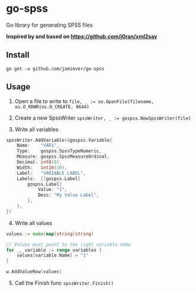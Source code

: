 # go-spss
Go library for generating SPSS files

**Inspired by and based on https://github.com/j0ran/xml2sav**

## Install

`go get -u github.com/jamiever/go-spss`

## Usage

1. Open a file to write to
`file, _ := os.OpenFile(filename, os.O_RDWR|os.O_CREATE, 0644)`

2. Create a new SpssWriter
`spssWriter, _ := gospss.NewSpssWriter(file)`

3. Write all variables
```go
spssWriter.AddVariable(&gospss.Variable{
    Name:    "VAR1",
    Type:    gospss.SpssTypeNumeric,
    Measure: gospss.SpssMeasureOrdinal,
    Decimal: int8(0),
    Width:   int16(10),
    Label:   "VARIABLE LABEL",
    Labels:  []gospss.Label{
        gospss.Label{
            Value: "1",
            Desc: "My Value Label",
        },
    },
})
```

4. Write all values
```go
values := make(map[string]string)

// Values must point to the right variable name
for _, variable := range variables {
    values[variable.Name] = "1"
}

w.AddValueRow(values)
```

5. Call the Finish func
`spssWriter.Finish()`